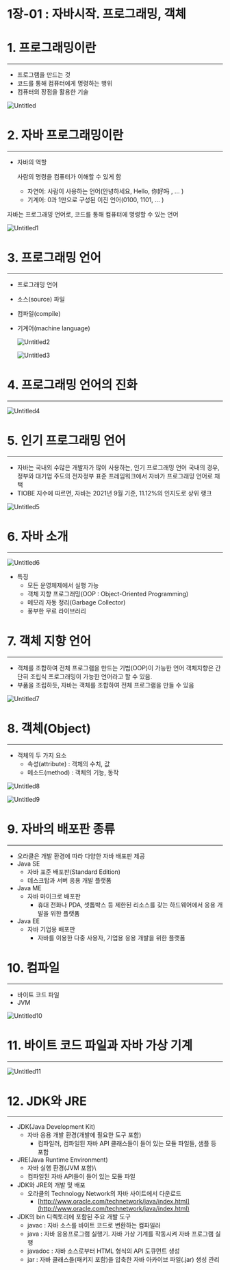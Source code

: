 # 1장-01 : 자바시작. 프로그래밍, 객체

# 1. 프로그래밍이란

---

- 프로그램을 만드는 것
- 코드를 통해 컴퓨터에게 명령하는 행위
- 컴퓨터의 장점을 활용한 기술

![Untitled](..\images\2023-02-20\Untitled.png)

# 2. 자바 프로그래밍이란

---

- 자바의 역할
    
    사람의 명령을 컴퓨터가 이해할 수 있게 함
    
    - 자연어: 사람이 사용하는 언어(안녕하세요, Hello, 你好吗 , ... )
    - 기계어: 0과 1만으로 구성된 이진 언어(0100, 1101, ... )

자바는 프로그래밍 언어로, 코드를 통해 컴퓨터에 명령할 수 있는 언어

![Untitled1](1%E1%84%8C%E1%85%A1%E1%86%BC-01%20%E1%84%8C%E1%85%A1%E1%84%87%E1%85%A1%E1%84%89%E1%85%B5%E1%84%8C%E1%85%A1%E1%86%A8%20%E1%84%91%E1%85%B3%E1%84%85%E1%85%A9%E1%84%80%E1%85%B3%E1%84%85%E1%85%A2%E1%84%86%E1%85%B5%E1%86%BC,%20%E1%84%80%E1%85%A2%E1%86%A8%E1%84%8E%E1%85%A6%20637675863768486bb79d15e4196e40c8/Untitled%201.png)

# 3. 프로그래밍 언어

---

- 프로그래밍 언어
- 소스(source) 파일
- 컴파일(compile)
- 기계어(machine language)
    
    ![Untitled2](1%E1%84%8C%E1%85%A1%E1%86%BC-01%20%E1%84%8C%E1%85%A1%E1%84%87%E1%85%A1%E1%84%89%E1%85%B5%E1%84%8C%E1%85%A1%E1%86%A8%20%E1%84%91%E1%85%B3%E1%84%85%E1%85%A9%E1%84%80%E1%85%B3%E1%84%85%E1%85%A2%E1%84%86%E1%85%B5%E1%86%BC,%20%E1%84%80%E1%85%A2%E1%86%A8%E1%84%8E%E1%85%A6%20637675863768486bb79d15e4196e40c8/Untitled%202.png)
    
    ![Untitled3](1%E1%84%8C%E1%85%A1%E1%86%BC-01%20%E1%84%8C%E1%85%A1%E1%84%87%E1%85%A1%E1%84%89%E1%85%B5%E1%84%8C%E1%85%A1%E1%86%A8%20%E1%84%91%E1%85%B3%E1%84%85%E1%85%A9%E1%84%80%E1%85%B3%E1%84%85%E1%85%A2%E1%84%86%E1%85%B5%E1%86%BC,%20%E1%84%80%E1%85%A2%E1%86%A8%E1%84%8E%E1%85%A6%20637675863768486bb79d15e4196e40c8/Untitled%203.png)
    

# 4. 프로그래밍 언어의 진화

---

![Untitled4](1%E1%84%8C%E1%85%A1%E1%86%BC-01%20%E1%84%8C%E1%85%A1%E1%84%87%E1%85%A1%E1%84%89%E1%85%B5%E1%84%8C%E1%85%A1%E1%86%A8%20%E1%84%91%E1%85%B3%E1%84%85%E1%85%A9%E1%84%80%E1%85%B3%E1%84%85%E1%85%A2%E1%84%86%E1%85%B5%E1%86%BC,%20%E1%84%80%E1%85%A2%E1%86%A8%E1%84%8E%E1%85%A6%20637675863768486bb79d15e4196e40c8/Untitled%204.png)

# 5. 인기 프로그래밍 언어

---

- 자바는 국내외 수많은 개발자가 많이 사용하는, 인기 프로그래밍 언어 국내의 경우, 정부와 대기업 주도의 전자정부 표준 프레임워크에서 자바가 프로그래밍 언어로 채택
- TIOBE 지수에 따르면, 자바는 2021년 9월 기준, 11.12%의 인지도로 상위 랭크

![Untitled5](1%E1%84%8C%E1%85%A1%E1%86%BC-01%20%E1%84%8C%E1%85%A1%E1%84%87%E1%85%A1%E1%84%89%E1%85%B5%E1%84%8C%E1%85%A1%E1%86%A8%20%E1%84%91%E1%85%B3%E1%84%85%E1%85%A9%E1%84%80%E1%85%B3%E1%84%85%E1%85%A2%E1%84%86%E1%85%B5%E1%86%BC,%20%E1%84%80%E1%85%A2%E1%86%A8%E1%84%8E%E1%85%A6%20637675863768486bb79d15e4196e40c8/Untitled%205.png)

# 6. 자바 소개

---

![Untitled6](1%E1%84%8C%E1%85%A1%E1%86%BC-01%20%E1%84%8C%E1%85%A1%E1%84%87%E1%85%A1%E1%84%89%E1%85%B5%E1%84%8C%E1%85%A1%E1%86%A8%20%E1%84%91%E1%85%B3%E1%84%85%E1%85%A9%E1%84%80%E1%85%B3%E1%84%85%E1%85%A2%E1%84%86%E1%85%B5%E1%86%BC,%20%E1%84%80%E1%85%A2%E1%86%A8%E1%84%8E%E1%85%A6%20637675863768486bb79d15e4196e40c8/Untitled%206.png)

- 특징
    - 모든 운영체제에서 실행 가능
    - 객체 지향 프로그래밍(OOP : Object-Oriented Programming)
    - 메모리 자동 정리(Garbage Collector)
    - 풍부한 무료 라이브러리
    

# 7. 객체 지향 언어

---

- 객체를 조합하여 전체 프로그램을 만드는 기법(OOP)이 가능한 언어 객체지향은 간단히 조립식 프로그래밍이 가능한 언어라고 할 수 있음.
- 부품을 조립하듯, 자바는 객체를 조합하여 전체 프로그램을 만들 수 있음

![Untitled7](1%E1%84%8C%E1%85%A1%E1%86%BC-01%20%E1%84%8C%E1%85%A1%E1%84%87%E1%85%A1%E1%84%89%E1%85%B5%E1%84%8C%E1%85%A1%E1%86%A8%20%E1%84%91%E1%85%B3%E1%84%85%E1%85%A9%E1%84%80%E1%85%B3%E1%84%85%E1%85%A2%E1%84%86%E1%85%B5%E1%86%BC,%20%E1%84%80%E1%85%A2%E1%86%A8%E1%84%8E%E1%85%A6%20637675863768486bb79d15e4196e40c8/Untitled%207.png)

# 8. 객체(Object)

---

- 객체의 두 가지 요소
    - 속성(attribute) : 객체의 수치, 값
    - 메소드(method) : 객체의 기능, 동작

![Untitled8](1%E1%84%8C%E1%85%A1%E1%86%BC-01%20%E1%84%8C%E1%85%A1%E1%84%87%E1%85%A1%E1%84%89%E1%85%B5%E1%84%8C%E1%85%A1%E1%86%A8%20%E1%84%91%E1%85%B3%E1%84%85%E1%85%A9%E1%84%80%E1%85%B3%E1%84%85%E1%85%A2%E1%84%86%E1%85%B5%E1%86%BC,%20%E1%84%80%E1%85%A2%E1%86%A8%E1%84%8E%E1%85%A6%20637675863768486bb79d15e4196e40c8/Untitled%208.png)

![Untitled9](1%E1%84%8C%E1%85%A1%E1%86%BC-01%20%E1%84%8C%E1%85%A1%E1%84%87%E1%85%A1%E1%84%89%E1%85%B5%E1%84%8C%E1%85%A1%E1%86%A8%20%E1%84%91%E1%85%B3%E1%84%85%E1%85%A9%E1%84%80%E1%85%B3%E1%84%85%E1%85%A2%E1%84%86%E1%85%B5%E1%86%BC,%20%E1%84%80%E1%85%A2%E1%86%A8%E1%84%8E%E1%85%A6%20637675863768486bb79d15e4196e40c8/Untitled%209.png)

# 9. 자바의 배포판 종류

---

- 오라클은 개발 환경에 따라 다양한 자바 배포판 제공
- Java SE
    - 자바 표준 배포판(Standard Edition)
    - 데스크탑과 서버 응용 개발 플랫폼
- Java ME
    - 자바 마이크로 배포판
        - 휴대 전화나 PDA, 셋톱박스 등 제한된 리소스를 갖는 하드웨어에서 응용 개발을 위한 플랫폼
- Java EE
    - 자바 기업용 배포판
        - 자바를 이용한 다중 사용자, 기업용 응용 개발을 위한 플랫폼

# 10. 컴파일

---

- 바이트 코드 파일
- JVM

![Untitled10](1%E1%84%8C%E1%85%A1%E1%86%BC-01%20%E1%84%8C%E1%85%A1%E1%84%87%E1%85%A1%E1%84%89%E1%85%B5%E1%84%8C%E1%85%A1%E1%86%A8%20%E1%84%91%E1%85%B3%E1%84%85%E1%85%A9%E1%84%80%E1%85%B3%E1%84%85%E1%85%A2%E1%84%86%E1%85%B5%E1%86%BC,%20%E1%84%80%E1%85%A2%E1%86%A8%E1%84%8E%E1%85%A6%20637675863768486bb79d15e4196e40c8/Untitled%2010.png)

# 11. 바이트 코드 파일과 자바 가상 기계

---

![Untitled11](1%E1%84%8C%E1%85%A1%E1%86%BC-01%20%E1%84%8C%E1%85%A1%E1%84%87%E1%85%A1%E1%84%89%E1%85%B5%E1%84%8C%E1%85%A1%E1%86%A8%20%E1%84%91%E1%85%B3%E1%84%85%E1%85%A9%E1%84%80%E1%85%B3%E1%84%85%E1%85%A2%E1%84%86%E1%85%B5%E1%86%BC,%20%E1%84%80%E1%85%A2%E1%86%A8%E1%84%8E%E1%85%A6%20637675863768486bb79d15e4196e40c8/Untitled%2011.png)

# 12. JDK와 JRE

---

- JDK(Java Development Kit)
    - 자바 응용 개발 환경(개발에 필요한 도구 포함)
        - 컴파일러, 컴파일된 자바 API 클래스들이 들어 있는 모듈 파일들, 샘플 등 포함
- JRE(Java Runtime Environment)
    - 자바 실행 환경(JVM 포함)\
    - 컴파일된 자바 API들이 들어 있는 모듈 파일
- JDK와 JRE의 개발 및 배포
    - 오라클의 Technology Network의 자바 사이트에서 다운로드
        - [http://www.oracle.com/technetwork/java/index.html](http://www.oracle.com/technetwork/java/index.html)
- JDK의 bin 디렉토리에 포함된 주요 개발 도구
    - javac : 자바 소스를 바이트 코드로 변환하는 컴파일러
    - java : 자바 응용프로그램 실행기. 자바 가상 기계를 작동시켜 자바 프로그램 실행
    - javadoc : 자바 소스로부터 HTML 형식의 API 도큐먼트 생성
    - jar : 자바 클래스들(패키지 포함)을 압축한 자바 아카이브 파일(.jar) 생성 관리
